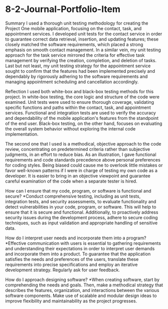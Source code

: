 # 8-2-Journal-Portfolio-Item

Summary 
I used a thorough unit testing methodology for creating the Project One mobile application, focusing on the contact, task, and appointment services. I developed unit tests for the contact service in order to guarantee correct data retrieval, insertion, and updating features; these closely matched the software requirements, which placed a strong emphasis on smooth contact management. In a similar vein, my unit testing approach for the task service mirrored the criteria for effective task management by verifying the creation, completion, and deletion of tasks. Last but not least, my unit testing strategy for the appointment service sought to confirm that the features had been implemented precisely and dependably by rigorously adhering to the software requirements and managing appointment scheduling and cancellation accordingly.

Reflection
I used both white-box and black-box testing methods for this project. In white-box testing, the core logic and structure of the code were examined. Unit tests were used to ensure thorough coverage, validating specific functions and paths within the contact, task, and appointment services. Functional and integration tests are used to verify the accuracy and dependability of the mobile application's features from the standpoint of the end user. Black-box testing, on the other hand, focuses on evaluating the overall system behavior without exploring the internal code implementation.

The second one that I used is a methodical, objective approach to the code review, concentrating on predetermined criteria rather than subjective judgments, in an effort to reduce bias. As an illustration, I gave functional requirements and code standards precedence above personal preferences for coding styles. Being biased could cause me to overlook little mistakes or favor well-known patterns if I were in charge of testing my own code as a developer. It is easier to bring in an objective viewpoint and guarantee careful examination of the code when a separate tester is hired.

How can I ensure that my code, program, or software is functional and secure?
*Conduct comprehensive testing, including as unit tests, integration tests, and security assessments, to evaluate functionality and detect vulnerabilities in your code, program, or software. This will help to ensure that it is secure and functional. Additionally, to proactively address security issues during the development process, adhere to secure coding techniques, such as input validation and appropriate handling of sensitive data.

How do I interpret user needs and incorporate them into a program?
*Effective communication with users is essential to gathering requirements and understanding their expectations in order to interpret user demands and incorporate them into a product. To guarantee that the application satisfies the needs and preferences of the users, translate these requirements into precise specifications and employ an iterative development strategy. Regularly ask for user feedback.

How do I approach designing software?
*When creating software, start by comprehending the needs and goals. Then, make a methodical strategy that describes the features, organization, and interactions between the various software components. Make use of scalable and modular design ideas to improve flexibility and maintainability as the project progresses.

